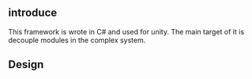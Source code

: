 ## introduce

This framework is wrote in C# and used for unity.
The main target of it is decouple modules in the complex system.

## Design

